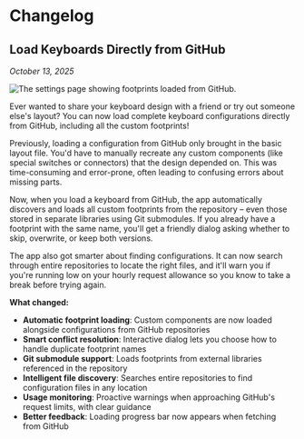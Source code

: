 # Changelog

## Load Keyboards Directly from GitHub

_October 13, 2025_

![The settings page showing footprints loaded from GitHub.](./public/images/changelog/2025-10-13.png)

Ever wanted to share your keyboard design with a friend or try out someone else's layout? You can now load complete keyboard configurations directly from GitHub, including all the custom footprints!

Previously, loading a configuration from GitHub only brought in the basic layout file. You'd have to manually recreate any custom components (like special switches or connectors) that the design depended on. This was time-consuming and error-prone, often leading to confusing errors about missing parts.

Now, when you load a keyboard from GitHub, the app automatically discovers and loads all custom footprints from the repository – even those stored in separate libraries using Git submodules. If you already have a footprint with the same name, you'll get a friendly dialog asking whether to skip, overwrite, or keep both versions.

The app also got smarter about finding configurations. It can now search through entire repositories to locate the right files, and it'll warn you if you're running low on your hourly request allowance so you know to take a break before trying again.

**What changed:**

- **Automatic footprint loading**: Custom components are now loaded alongside configurations from GitHub repositories
- **Smart conflict resolution**: Interactive dialog lets you choose how to handle duplicate footprint names
- **Git submodule support**: Loads footprints from external libraries referenced in the repository
- **Intelligent file discovery**: Searches entire repositories to find configuration files in any location
- **Usage monitoring**: Proactive warnings when approaching GitHub's request limits, with clear guidance
- **Better feedback**: Loading progress bar now appears when fetching from GitHub
